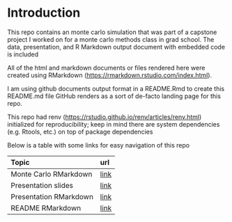 Introduction
================

This repo contains an monte carlo simulation that was part of a capstone
project I worked on for a monte carlo methods class in grad school. The
data, presentation, and R Markdown output document with embedded code is
included

All of the html and markdown documents or files rendered here were
created using RMarkdown (<https://rmarkdown.rstudio.com/index.html>).

I am using github documents output format in a README.Rmd to create this
README.md file GitHub renders as a sort of de-facto landing page for
this repo.

This repo had renv (<https://rstudio.github.io/renv/articles/renv.html>)
initialized for reproducibility; keep in mind there are system
dependencies (e.g. Rtools, etc.) on top of package dependencies

Below is a table with some links for easy navigation of this repo

| Topic                  | url                                                                                                          |
|:-----------------------|:-------------------------------------------------------------------------------------------------------------|
| Monte Carlo RMarkdown  | [link](https://github.com/hcastel1/RealRisk-PowerPlantNPV/blob/master/Presentation/MonteCarloSimulation.Rmd) |
| Presentation slides    | [link](https://github.com/hcastel1/RealRisk-PowerPlantNPV/blob/master/Presentation/presentation.md)          |
| Presentation RMarkdown | [link](https://github.com/hcastel1/RealRisk-PowerPlantNPV/blob/master/Presentation/presentation.Rmd)         |
| README RMarkdown       | [link](https://github.com/hcastel1/RealRisk-PowerPlantNPV/blob/master/README.Rmd)                            |
